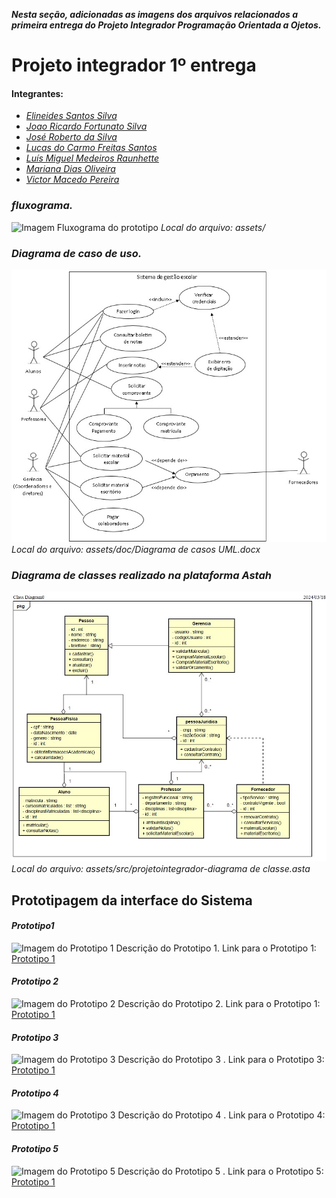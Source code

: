 

*__Nesta seção, adicionadas as imagens dos arquivos relacionados a primeira entrega do Projeto Integrador Programação Orientada a Ojetos.__*

# Projeto integrador 1º entrega

#### Integrantes: 
* *[Elineides Santos Silva](https://github.com/elineides)*
* *[Joao Ricardo Fortunato Silva](https://github.com/Ricardo-Forttunato)*
* *[José Roberto da Silva](https://github.com/pilotjrs)*
* *[Lucas do Carmo Freitas Santos](https://github.com/Lucas-cfs)*
* *[Luís Miguel Medeiros Raunhette](https://github.com/LuisMMRaunheitte)*
* *[Mariana Dias Oliveira](https://github.com/Mariree003)*
* *[Victor Macedo Pereira](https://github.com/vvctormacedo)*


### *fluxograma.*
![Imagem Fluxograma do prototipo](./assets/public/image/img.jpg)
_Local do arquivo: assets/_

### *Diagrama de caso de uso.*
![Imagem Diagrama Caso de Uso](./assets/public/image/IMG-20240513-WA0001.jpg)
_Local do arquivo: assets/doc/Diagrama de casos UML.docx_ 

### *Diagrama de classes realizado na plataforma Astah*
![Imagem Diagrama de classes](./assets/public/image/DiagramaDeClasses-PI.jpg)
_Local do arquivo: assets/src/projetointegrador-diagrama de classe.asta_



## Prototipagem da interface do Sistema 


#### *Prototipo1*

![Imagem do Prototipo 1](caminho/para/imagem.jpg)
Descrição do Prototipo 1.
Link para o Prototipo 1: [Prototipo 1 ](https://www.Prototipo1)

#### *Prototipo 2*

![Imagem do Prototipo 2](caminho/para/imagem.jpg)
Descrição do Prototipo 2.
Link para o Prototipo 1: [Prototipo 1 ](https://www.Prototipo2)

#### *Prototipo 3*

![Imagem do Prototipo 3](caminho/para/imagem.jpg)
Descrição do Prototipo 3 .
Link para o Prototipo 3: [Prototipo 1 ](https://www.Prototipo3)

#### *Prototipo 4*

![Imagem do Prototipo 3](caminho/para/imagem.jpg)
Descrição do Prototipo 4 .
Link para o Prototipo 4: [Prototipo 1 ](https://www.Prototipo4)

#### *Prototipo 5*

![Imagem do Prototipo 5](caminho/para/imagem.jpg)
Descrição do Prototipo 5 .
Link para o Prototipo 5: [Prototipo 1 ](https://www.Prototipo5)
